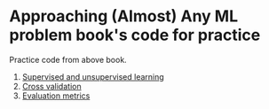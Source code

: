# Approaching (Almost) Any ML problem book's code for practice

Practice code from above book. 

1. [Supervised and unsupervised learning](/1_Supervised_Unsupervised_Learning/)
2. [Cross validation](/2_Cross_Validation/)
3. [Evaluation metrics](/3_Evaluation_Metrics/)
